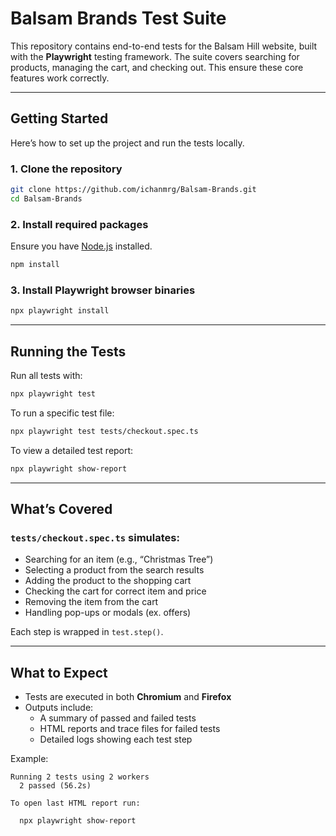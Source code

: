 
# Balsam Brands Test Suite

This repository contains end-to-end tests for the Balsam Hill website, built with the **Playwright** testing framework. The suite covers searching for products, managing the cart, and checking out. This ensure these core features work correctly.

---

## Getting Started

Here’s how to set up the project and run the tests locally.

### 1. Clone the repository

```bash
git clone https://github.com/ichanmrg/Balsam-Brands.git
cd Balsam-Brands
```

### 2. Install required packages

Ensure you have [Node.js](https://nodejs.org/) installed.

```bash
npm install
```

### 3. Install Playwright browser binaries

```bash
npx playwright install
```

---

## Running the Tests

Run all tests with:

```bash
npx playwright test
```

To run a specific test file:

```bash
npx playwright test tests/checkout.spec.ts
```

To view a detailed test report:

```bash
npx playwright show-report
```

---

## What’s Covered

### `tests/checkout.spec.ts` simulates:

- Searching for an item (e.g., “Christmas Tree”)  
- Selecting a product from the search results  
- Adding the product to the shopping cart  
- Checking the cart for correct item and price  
- Removing the item from the cart  
- Handling pop-ups or modals (ex. offers)

Each step is wrapped in `test.step()`.

---

## What to Expect

- Tests are executed in both **Chromium** and **Firefox**
- Outputs include:
  - A summary of passed and failed tests  
  - HTML reports and trace files for failed tests  
  - Detailed logs showing each test step  

Example:
```
Running 2 tests using 2 workers
  2 passed (56.2s)

To open last HTML report run:

  npx playwright show-report
```
